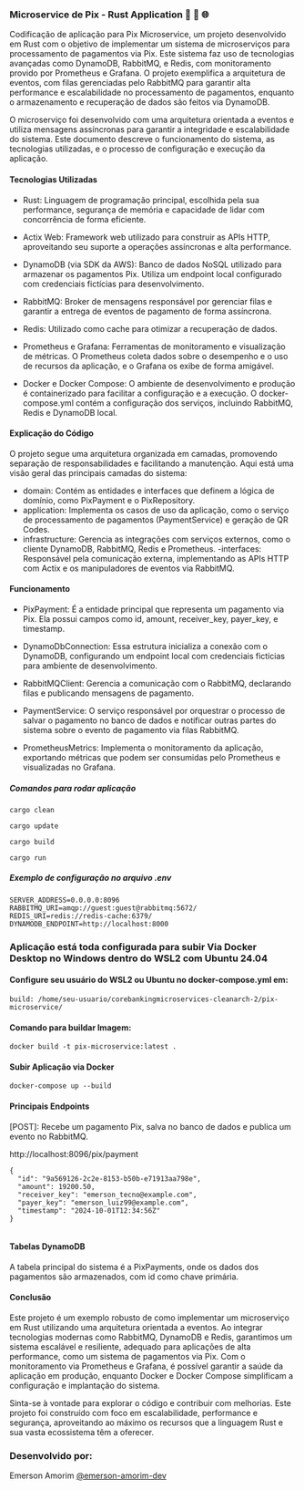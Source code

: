 ### Microservice de Pix - Rust Application 🚀 🔄 🌐

Codificação de aplicação para Pix Microservice, um projeto desenvolvido em Rust com o objetivo de implementar um sistema de microserviços para processamento de pagamentos via Pix. Este sistema faz uso de tecnologias avançadas como DynamoDB, RabbitMQ, e Redis, com monitoramento provido por Prometheus e Grafana. O projeto exemplifica a arquitetura de eventos, com filas gerenciadas pelo RabbitMQ para garantir alta performance e escalabilidade no processamento de pagamentos, enquanto o armazenamento e recuperação de dados são feitos via DynamoDB.

O microserviço foi desenvolvido com uma arquitetura orientada a eventos e utiliza mensagens assíncronas para garantir a integridade e escalabilidade do sistema. Este documento descreve o funcionamento do sistema, as tecnologias utilizadas, e o processo de configuração e execução da aplicação.

#### Tecnologias Utilizadas

- Rust: Linguagem de programação principal, escolhida pela sua performance, segurança de memória e capacidade de lidar com concorrência de forma eficiente.

- Actix Web: Framework web utilizado para construir as APIs HTTP, aproveitando seu suporte a operações assíncronas e alta performance.

- DynamoDB (via SDK da AWS): Banco de dados NoSQL utilizado para armazenar os pagamentos Pix. Utiliza um endpoint local configurado com credenciais fictícias para desenvolvimento.

- RabbitMQ: Broker de mensagens responsável por gerenciar filas e garantir a entrega de eventos de pagamento de forma assíncrona.

- Redis: Utilizado como cache para otimizar a recuperação de dados.

- Prometheus e Grafana: Ferramentas de monitoramento e visualização de métricas. O Prometheus coleta dados sobre o desempenho e o uso de recursos da aplicação, e o Grafana os exibe de forma amigável.

- Docker e Docker Compose: O ambiente de desenvolvimento e produção é containerizado para facilitar a configuração e a execução. O docker-compose.yml contém a configuração dos serviços, incluindo RabbitMQ, Redis e DynamoDB local.


#### Explicação do Código

O projeto segue uma arquitetura organizada em camadas, promovendo separação de responsabilidades e facilitando a manutenção. Aqui está uma visão geral das principais camadas do sistema:

- domain: Contém as entidades e interfaces que definem a lógica de domínio, como PixPayment e o PixRepository.
- application: Implementa os casos de uso da aplicação, como o serviço de processamento de pagamentos (PaymentService) e geração de QR Codes.
- infrastructure: Gerencia as integrações com serviços externos, como o cliente DynamoDB, RabbitMQ, Redis e Prometheus.
-interfaces: Responsável pela comunicação externa, implementando as APIs HTTP com Actix e os manipuladores de eventos via RabbitMQ.


#### Funcionamento
- PixPayment: É a entidade principal que representa um pagamento via Pix. Ela possui campos como id, amount, receiver_key, payer_key, e timestamp.

- DynamoDbConnection: Essa estrutura inicializa a conexão com o DynamoDB, configurando um endpoint local com credenciais fictícias para ambiente de desenvolvimento.

- RabbitMQClient: Gerencia a comunicação com o RabbitMQ, declarando filas e publicando mensagens de pagamento.

- PaymentService: O serviço responsável por orquestrar o processo de salvar o pagamento no banco de dados e notificar outras partes do sistema sobre o evento de pagamento via filas RabbitMQ.

- PrometheusMetrics: Implementa o monitoramento da aplicação, exportando métricas que podem ser consumidas pelo Prometheus e visualizadas no Grafana.

##### Comandos para rodar aplicação

```
cargo clean
```

```
cargo update
```

```
cargo build
```

```
cargo run
```


##### Exemplo de configuração no arquivo .env

```
SERVER_ADDRESS=0.0.0.0:8096
RABBITMQ_URI=amqp://guest:guest@rabbitmq:5672/
REDIS_URI=redis://redis-cache:6379/
DYNAMODB_ENDPOINT=http://localhost:8000

```

### Aplicação está toda configurada para subir Via Docker Desktop no Windows dentro do WSL2 com Ubuntu 24.04

#### Configure seu usuário do WSL2 ou Ubuntu no docker-compose.yml em:

```
build: /home/seu-usuario/corebankingmicroservices-cleanarch-2/pix-microservice/
```


#### Comando para buildar Imagem:

``` 
docker build -t pix-microservice:latest .
``` 

#### Subir Aplicação via Docker

``` 
docker-compose up --build

```


#### Principais Endpoints
[POST]: Recebe um pagamento Pix, salva no banco de dados e publica um evento no RabbitMQ.

http://localhost:8096/pix/payment

```
{
  "id": "9a569126-2c2e-8153-b50b-e71913aa798e",
  "amount": 19200.50,
  "receiver_key": "emerson_tecno@example.com",
  "payer_key": "emerson_luiz99@example.com",
  "timestamp": "2024-10-01T12:34:56Z"
}


```

#### Tabelas DynamoDB
A tabela principal do sistema é a PixPayments, onde os dados dos pagamentos são armazenados, com id como chave primária.



#### Conclusão
Este projeto é um exemplo robusto de como implementar um microserviço em Rust utilizando uma arquitetura orientada a eventos. Ao integrar tecnologias modernas como RabbitMQ, DynamoDB e Redis, garantimos um sistema escalável e resiliente, adequado para aplicações de alta performance, como um sistema de pagamentos via Pix. Com o monitoramento via Prometheus e Grafana, é possível garantir a saúde da aplicação em produção, enquanto Docker e Docker Compose simplificam a configuração e implantação do sistema.

Sinta-se à vontade para explorar o código e contribuir com melhorias. Este projeto foi construído com foco em escalabilidade, performance e segurança, aproveitando ao máximo os recursos que a linguagem Rust e sua vasta ecossistema têm a oferecer.

### Desenvolvido por:
Emerson Amorim [@emerson-amorim-dev](https://www.linkedin.com/in/emerson-amorim-dev/)